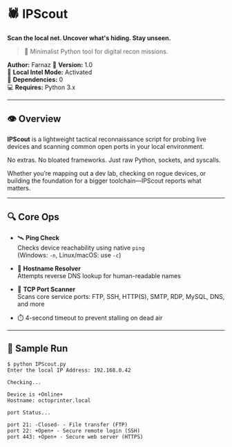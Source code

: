 # 🕷️ IPScout

**Scan the local net. Uncover what's hiding. Stay unseen.**  
> 🔧 Minimalist Python tool for digital recon missions.

**Author:** Farnaz 
📡 **Version:** 1.0  
🧭 **Local Intel Mode:** Activated  
🧠 **Dependencies:** 0  
💻 **Requires:** Python 3.x

---

## 👁 Overview

**IPScout** is a lightweight tactical reconnaissance script for probing live devices and scanning common open ports in your local environment.

No extras. No bloated frameworks. Just raw Python, sockets, and syscalls.

Whether you’re mapping out a dev lab, checking on rogue devices, or building the foundation for a bigger toolchain—IPScout reports what matters.

---

## 🔍 Core Ops

- 🛰️ **Ping Check**  
  Checks device reachability using native `ping`  
  (Windows: `-n`, Linux/macOS: use `-c`)

- 🧠 **Hostname Resolver**  
  Attempts reverse DNS lookup for human-readable names

- 🔐 **TCP Port Scanner**  
  Scans core service ports: FTP, SSH, HTTP(S), SMTP, RDP, MySQL, DNS, and more

- ⏱️ 4-second timeout to prevent stalling on dead air

---

## 🧪 Sample Run

```shell
$ python IPScout.py
Enter the local IP Address: 192.168.0.42

Checking...

Device is +Online+
Hostname: octoprinter.local

port Status...

port 21: -Closed- - File transfer (FTP)
port 22: +Open+ - Secure remote login (SSH)
port 443: +Open+ - Secure web server (HTTPS)
